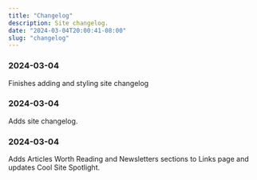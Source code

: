 ```yaml
---
title: "Changelog"
description: Site changelog.
date: "2024-03-04T20:00:41-08:00"
slug: "changelog"
---
```

### 2024-03-04

Finishes adding and styling site changelog


### 2024-03-04

Adds site changelog.

### 2024-03-04

Adds Articles Worth Reading and Newsletters sections to Links page and updates Cool Site Spotlight.

